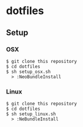 # dotfiles

## Setup

### OSX

```
$ git clone this repository
$ cd dotfiles
$ sh setup_osx.sh
  > :NeoBundleInstall
```

### Linux

```
$ git clone this repository
$ cd dotfiles
$ sh setup_linux.sh
  > :NeBundleInstall
```
